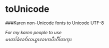 # toUnicode
###Karen non-Unicode fonts to Unicode UTF-8

<em>For my karen people to use</em><br>
<em>မၤတၢ်ခဲလၢာ်လယွၤလၤကပီၤဂီၢ်တက့ၤ</em>
